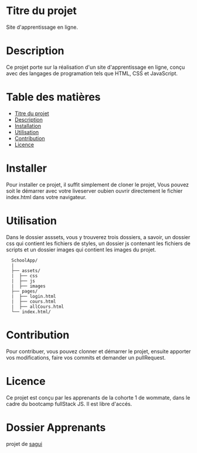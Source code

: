 # Titre du projet

Site d'apprentissage en ligne.

# Description
Ce projet porte sur la réalisation d'un site d'apprentissage en ligne, conçu avec des langages de programation tels que HTML, CSS et JavaScript.
# Table des matières
  - [Titre du projet](#Titreduprojet)
  - [Description](#Description)
  - [Installation](#Installation)
  - [Utilisation](#Utilisation)
  - [Contribution](#Contribution)
  - [Licence](#Licence)
  
# Installer

Pour installer ce projet, il suffit simplement de cloner le projet, Vous pouvez soit le démarrer avec votre liveserver oubien ouvrir directement le fichier index.html dans votre navigateur.

# Utilisation
Dans le dossier asssets, vous y trouverez trois dossiers, a savoir, un dossier css qui contient les fichiers de styles, un dossier js contenant les fichiers de scripts et un dossier images qui contient les images du projet.
```
  SchoolApp/
  |
  ├── assets/
  |  ├── css
  |  ├── js
  |  ├── images
  ├── pages/
  |  ├── login.html
  |  ├── cours.html
  |  ├── allCours.html
  └── index.html/
```
# Contribution

Pour contribuer, vous pouvez clonner et démarrer le projet, ensuite apporter vos modifications, faire vos commits et demander un pullRequest.

# Licence

Ce projet est conçu par les apprenants de la cohorte 1 de wommate, dans le cadre du bootcamp fullStack JS. Il est libre d'accés.

# Dossier Apprenants
projet de [sagui](https://mister2gue.github.io/SchoolAPP/)





